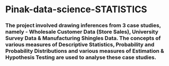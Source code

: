 # Pinak-data-science-STATISTICS

### The project involved drawing inferences from 3 case studies, namely - Wholesale Customer Data (Store Sales), University Survey Data & Manufacturing Shingles Data. The concepts of various measures of Descriptive Statistics, Probability and Probability Distributions and various measures of Estimation & Hypothesis Testing are used to analyse these case studies.
